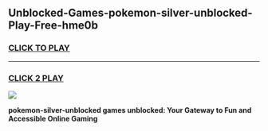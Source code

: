 
## Unblocked-Games-pokemon-silver-unblocked-Play-Free-hme0b
<h3>
<a href="https://premium76.site?title=pokemon-silver-unblocked&ref=19M">CLICK TO PLAY</a></h3>
<hr>

<h3>
<a href="https://premium76.site?title=pokemon-silver-unblocked&ref=19M">CLICK 2 PLAY</a>
  
</h3>

<a href="https://premium76.site?title=pokemon-silver-unblocked&ref=19M"><img src="https://clearcache.store/games.png"></a>


**pokemon-silver-unblocked games unblocked: Your Gateway to Fun and Accessible Online Gaming**
